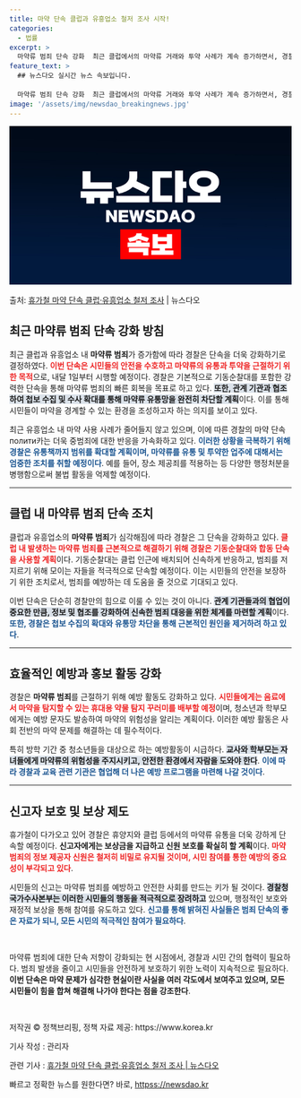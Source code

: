 ```yaml
---
title: 마약 단속 클럽과 유흥업소 철저 조사 시작!
categories:
  - 법률
excerpt: >
  마약류 범죄 단속 강화  최근 클럽에서의 마약류 거래와 투약 사례가 계속 증가하면서, 경찰은 내달 1일부터 …
feature_text: >
  ## 뉴스다오 실시간 뉴스 속보입니다.

  마약류 범죄 단속 강화  최근 클럽에서의 마약류 거래와 투약 사례가 계속 증가하면서, 경찰은 내달 1일부터 …
image: '/assets/img/newsdao_breakingnews.jpg'
---
```


![뉴스다오 속보](/assets/img/newsdao_breakingnews.jpg)

<p>출처: <a href="httpss://newsdao.kr/4976" rel="dofollow">휴가철 마약 단속 클럽·유흥업소 철저 조사</a> | 뉴스다오</p>

<h2>최근 마약류 범죄 단속 강화 방침</h2>

<p data-ke-size="size16">최근 클럽과 유흥업소 내 <b>마약류 범죄</b>가 증가함에 따라 경찰은 단속을 더욱 강화하기로 결정하였다. <b><span style="color: #ee2323;">이번 단속은 시민들의 안전을 수호하고 마약류의 유통과 투약을 근절하기 위한 목적</span></b>으로, 내달 1일부터 시행할 예정이다. 경찰은 기본적으로 기동순찰대를 포함한 강력한 단속을 통해 마약류 범죄의 빠른 회복을 목표로 하고 있다. <b><span style="background-color: #21538527;">또한, 관계 기관과 협조하여 첩보 수집 및 수사 확대를 통해 마약류 유통망을 완전히 차단할 계획</span></b>이다. 이를 통해 시민들이 마약을 경계할 수 있는 환경을 조성하고자 하는 의지를 보이고 있다.</p>

<p data-ke-size="size16">최근 유흥업소 내 마약 사용 사례가 줄어들지 않고 있으며, 이에 따른 경찰의 마약 단속 полити카는 더욱 중범죄에 대한 반응을 가속화하고 있다. <b><span style="color: #1a5490;">이러한 상황을 극복하기 위해 경찰은 유통책까지 범위를 확대할 계획이며, 마약류를 유통 및 투약한 업주에 대해서는 엄중한 조치를 취할 예정이다</span></b>. 예를 들어, 장소 제공죄를 적용하는 등 다양한 행정처분을 병행함으로써 불법 활동을 억제할 예정이다.</p>

<hr/>

<h2>클럽 내 마약류 범죄 단속 조치</h2>

<p data-ke-size="size16">클럽과 유흥업소의 <b>마약류 범죄</b>가 심각해짐에 따라 경찰은 그 단속을 강화하고 있다. <b><span style="color: #ee2323;">클럽 내 발생하는 마약류 범죄를 근본적으로 해결하기 위해 경찰은 기동순찰대와 합동 단속을 사용할 계획</span></b>이다. 기동순찰대는 클럽 인근에 배치되어 신속하게 반응하고, 범죄를 저지르기 위해 모이는 자들을 적극적으로 단속할 예정이다. 이는 시민들의 안전을 보장하기 위한 조치로서, 범죄를 예방하는 데 도움을 줄 것으로 기대되고 있다.</p>

<p data-ke-size="size16">이번 단속은 단순히 경찰만의 힘으로 이룰 수 있는 것이 아니다. <b><span style="background-color: #21538527;">관계 기관들과의 협업이 중요한 만큼, 정보 및 협조를 강화하여 신속한 범죄 대응을 위한 체계를 마련할 계획</span></b>이다. <b><span style="color: #1a5490;">또한, 경찰은 첩보 수집의 확대와 유통망 차단을 통해 근본적인 원인을 제거하려 하고 있다</span></b>.</p>

<hr/>

<h2>효율적인 예방과 홍보 활동 강화</h2>

<p data-ke-size="size16">경찰은 <b>마약류 범죄</b>를 근절하기 위해 예방 활동도 강화하고 있다. <b><span style="color: #ee2323;">시민들에게는 음료에서 마약을 탐지할 수 있는 휴대용 약물 탐지 꾸러미를 배부할 예정</span></b>이며, 청소년과 학부모에게는 예방 문자도 발송하여 마약의 위험성을 알리는 계획이다. 이러한 예방 활동은 사회 전반의 마약 문제를 해결하는 데 필수적이다.</p>

<p data-ke-size="size16">특히 방학 기간 중 청소년들을 대상으로 하는 예방활동이 시급하다. <b><span style="background-color: #21538527;">교사와 학부모는 자녀들에게 마약류의 위험성을 주지시키고, 안전한 환경에서 자람을 도와야 한다</span></b>. <b><span style="color: #1a5490;">이에 따라 경찰과 교육 관련 기관은 협업해 더 나은 예방 프로그램을 마련해 나갈 것이다</span></b>.</p>

<hr/>

<h2>신고자 보호 및 보상 제도</h2>

<p data-ke-size="size16">휴가철이 다가오고 있어 경찰은 휴양지와 클럽 등에서의 마약류 유통을 더욱 강하게 단속할 예정이다. <b>신고자에게는 보상금을 지급하고 신원 보호를 확실히 할 계획</b>이다. <b><span style="color: #ee2323;">마약 범죄의 정보 제공자 신원은 철저히 비밀로 유지될 것이며, 시민 참여를 통한 예방의 중요성이 부각되고 있다</span></b>.</p>

<p data-ke-size="size16">시민들의 신고는 마약류 범죄를 예방하고 안전한 사회를 만드는 키가 될 것이다. <b><span style="background-color: #21538527;">경찰청 국가수사본부는 이러한 시민들의 행동을 적극적으로 장려하고</span></b> 있으며, 행정적인 보호와 재정적 보상을 통해 참여를 유도하고 있다. <b><span style="color: #1a5490;">신고를 통해 밝혀진 사실들은 범죄 단속의 좋은 자료가 되니, 모든 시민의 적극적인 참여가 필요하다</span></b>.</p>

<p data-ke-size="size16">&nbsp;</p>

<p data-ke-size="size16">마약류 범죄에 대한 단속 저항이 강화되는 현 시점에서, 경찰과 시민 간의 협력이 필요하다. 범죄 발생을 줄이고 시민들을 안전하게 보호하기 위한 노력이 지속적으로 필요하다. <b>이번 단속은 마약 문제가 심각한 현실이란 사실을 여러 각도에서 보여주고 있으며, 모든 시민들이 힘을 합쳐 해결해 나가야 한다는 점을 강조한다</b>.</p>

<p data-ke-size="size16">&nbsp;</p>

<p data-ke-size="size16">저작권 © 정책브리핑, 정책 자료 제공: https://www.korea.kr</p>

<p data-ke-size="size16">기사 작성 : 관리자</p>
<p data-ke-size="size16">관련 기사 : <a href="httpss://newsdao.kr/4976">휴가철 마약 단속 클럽·유흥업소 철저 조사 | 뉴스다오</a></p> 

빠르고 정확한 뉴스를 원한다면? 바로, <a href="httpss://newsdao.kr" rel="dofollow">httpss://newsdao.kr</a>


